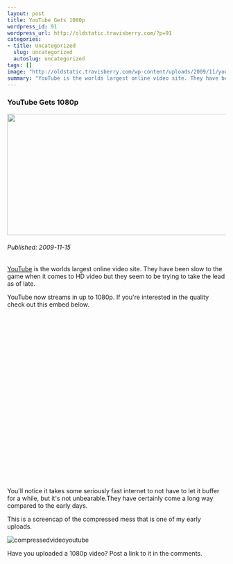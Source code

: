 ```yaml
--- 
layout: post
title: YouTube Gets 1080p
wordpress_id: 91
wordpress_url: http://oldstatic.travisberry.com/?p=91
categories: 
- title: Uncategorized
  slug: uncategorized
  autoslug: uncategorized
tags: []
image: "http://oldstatic.travisberry.com/wp-content/uploads/2009/11/youtubecap-640x281.jpg"
summary: "YouTube is the worlds largest online video site. They have been slow to the game when it comes to HD video but they seem to be trying to take the lead as of late."
---
```

<article class="post clearfix">
  <h3>YouTube Gets 1080p</h3>
  <a href="http://youtube.com" class="postImageLink"><img src="http://oldstatic.travisberry.com/wp-content/uploads/2009/11/youtubecap-640x281.jpg" alt="" class="thumbnail alignleft" width=640 height=280 /></a>
  <h6>Published: 2009-11-15</h6>

[YouTube](http://youtube.com) is the worlds largest online video site. They have been slow to the game when it comes to HD video but they seem to be trying to take the lead as of late. <!--more-->
<div class="clearfix"></div>

YouTube now streams in up to 1080p. If you're interested in the quality check out this embed below.

<object width="640" height="385"><param name="movie" value="http://www.youtube.com/v/qas5lWp7_R0&hl=en_US&fs=1&rel=0&hd=1" /><param name="allowFullScreen" value="true" /><param name="allowscriptaccess" value="always" /><embed src="http://www.youtube.com/v/qas5lWp7_R0&hl=en_US&fs=1&rel=0&hd=1" type="application/x-shockwave-flash" allowscriptaccess="always" allowfullscreen="true" width="640" height="385"></embed></object>

You'll notice it takes some seriously fast internet to not have to let it buffer for a while, but it's not unbearable.They have certainly come a long way compared to the early days. 

This is a screencap of the compressed mess that is one of my early uploads.

![compressedvideoyoutube](http://oldstatic.travisberry.com/wp-content/uploads/2009/11/compressedvideoyoutube-640x385.jpg "compressedvideoyoutube")

Have you uploaded a 1080p video? Post a link to it in the comments.
</article>